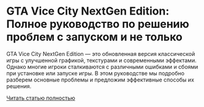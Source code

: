 # GTA Vice City NextGen Edition: Полное руководство по решению проблем с запуском и не только



GTA Vice City NextGen Edition — это обновленная версия классической игры с улучшенной графикой, текстурами и современными эффектами. Однако многие игроки сталкиваются с различными ошибками и сбоями при установке или запуске игры. В этом руководстве мы подробно разберем основные проблемы и предложим эффективные способы их решения.

[Читать статью полностью](https://xyberbara.com/gaming/gta-vice-city-next-gen-edition-crash/)
